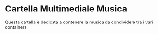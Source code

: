 # Cartella Multimediale Musica

Questa cartella è dedicata a contenere la musica da condividere tra i vari containers